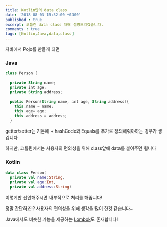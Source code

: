 ```yaml
---
title: Kotlin만의 data class
date: '2018-08-03 15:32:00 +0300'
published : true
excerpt: 코틀린 data class 대해 설명드리겠습니다.
comments : true
tags: [Kotlin,Java,data,class]
---
```


자바에서 Pojo를 만들게 되면

### Java
```kotlin
class Person {

  private String name;
  private int age;
  private String address;

  public Person(String name, int age, String address){
    this.name = name;
    this.age= age;
    this.address = address;
  }
```

getter/setter는 기본에  + hashCode와 Equals를 추가로 정의해줘야하는 경우가 생깁니다


하지만, 코틀린에서는 사용자의 편의성을 위해 class앞에 data를 붙여주면 됩니다

### Kotlin
```kotlin
data class Person(
  private val name:String,
  private val age:Int,
  private val address:String)
```

이렇게만 선언해주시면 내부적으로 처리를 해줍니다!

정말 간단하죠!? 사용자의 편의성을 위해 생각을 많이 한것 같습니다~

Java에서도 비슷한 기능을 제공하는 [Lombok](https://projectlombok.org)도 존재합니다!
